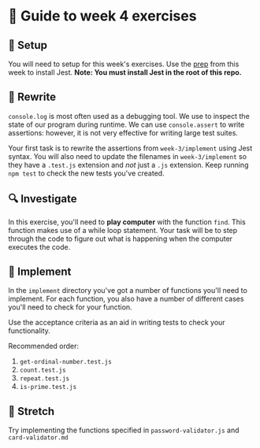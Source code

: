 # 🧭 Guide to week 4 exercises

## 🧰 Setup

You will need to setup for this week's exercises. Use the [prep](https://curriculum.codeyourfuture.io/js1/sprints/4/prep/) from this week to
install Jest. **Note: You must install Jest in the root of this repo.**

## 🔧 Rewrite

`console.log` is most often used as a debugging tool. We use to inspect the state of our program during runtime.
We can use `console.assert` to write assertions: however, it is not very effective for writing large test suites.

Your first task is to rewrite the assertions from `week-3/implement` using Jest syntax.
You will also need to update the filenames in `week-3/implement` so they have a `.test.js` extension and _not_ just a `.js` extension.
Keep running `npm test` to check the new tests you've created.

## 🔍 Investigate

In this exercise, you'll need to **play computer** with the function `find`. This function makes use of a while loop statement. Your task will be to step through the code to figure out what is happening when the computer executes the code.

## 🔧 Implement

In the `implement` directory you've got a number of functions you'll need to implement.
For each function, you also have a number of different cases you'll need to check for your function.

Use the acceptance criteria as an aid in writing tests to check your functionality.

Recommended order:

1. `get-ordinal-number.test.js`
1. `count.test.js`
1. `repeat.test.js`
1. `is-prime.test.js`

## 💪 Stretch

Try implementing the functions specified in `password-validator.js` and `card-validator.md`
